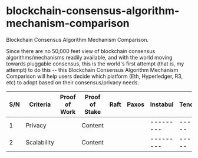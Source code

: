 # blockchain-consensus-algorithm-mechanism-comparison
Blockchain Consensus Algorithm Mechanism Comparison.

Since there are no 50,000 feet view of blockchain consensus algorithms/mechanisms readily available, and with the world moving towards pluggable consensus, this is the world's first attempt (that is, my attempt) to do this -- this Blockchain Consensus Algorithm Mechanism Comparison will help users decide which platform (Eth, Hyperledger, R3, etc) to adopt based on their consensus/privacy needs.


| S/N | Criteria   | Proof of Work  | Proof of Stake | Raft | Paxos| Instabul| Tendermint|
| --- | -----      | -----          |-----           |----- |----- |---------| ----------|
| 1   | Privacy    |                |Content         |      |      |---------| ----------|
| 2   | Scalability|                |Content         |      |      |---------| ----------|
